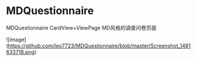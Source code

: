 # MDQuestionnaire
MDQuestionnaire CardView+ViewPage MD风格的调查问卷页面 

![image] (https://github.com/leo7723/MDQuestionnaire/blob/master/Screenshot_1481633718.png)
